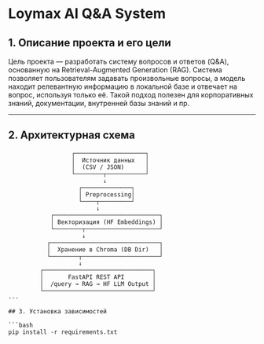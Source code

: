 # Loymax AI Q&A System

## 1. Описание проекта и его цели

Цель проекта — разработать систему вопросов и ответов (Q&A), основанную на Retrieval-Augmented Generation (RAG). Система позволяет пользователям задавать произвольные вопросы, а модель находит релевантную информацию в локальной базе и отвечает на вопрос, используя только её. Такой подход полезен для корпоративных знаний, документации, внутренней базы знаний и пр.

---

## 2. Архитектурная схема

```plaintext
                  ┌────────────────────┐
                  │  Источник данных   │
                  │  (CSV / JSON)      │
                  └────────┬───────────┘
                           ↓
                    ┌──────────────┐
                    │ Preprocessing│
                    └────┬─────────┘
                         ↓
            ┌──────────────────────────────┐
            │ Векторизация (HF Embeddings) │
            └────────┬─────────────────────┘
                     ↓
           ┌───────────────────────────────┐
           │  Хранение в Chroma (DB Dir)   │
           └────────┬──────────────────────┘
                    ↓
         ┌───────────────────────────────┐
         │       FastAPI REST API        │
         │  /query → RAG → HF LLM Output │
         └───────────────────────────────┘
---

## 3. Установка зависимостей

```bash
pip install -r requirements.txt
